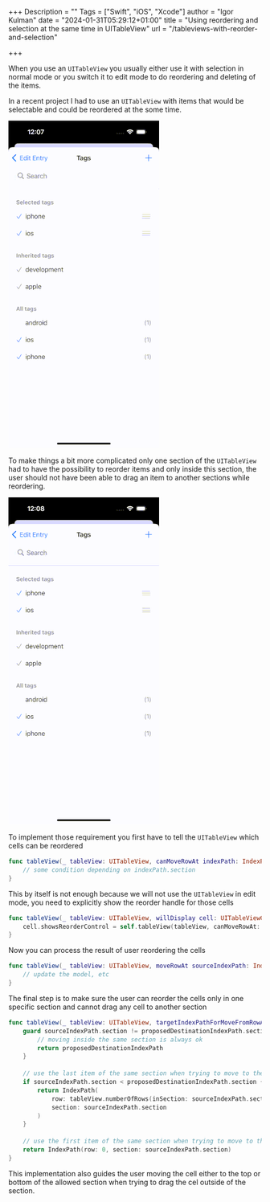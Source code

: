 +++
Description = ""
Tags = ["Swift", "iOS", "Xcode"]
author = "Igor Kulman"
date = "2024-01-31T05:29:12+01:00"
title = "Using reordering and selection at the same time in UITableView"
url = "/tableviews-with-reorder-and-selection"

+++

When you use an `UITableView` you usually either use it with selection in normal mode or you switch it to edit mode to do reordering and deleting of the items.

In a recent project I had to use an `UITableView` with items that would be selectable and could be reordered at the some time.

![Reordering](reorder1.gif)

To make things a bit more complicated only one section of the `UITableView` had to have the possibility to reorder items and only inside this section, the user should not have been able to drag an item to another sections while reordering.

![Reordering](reorder2.gif)

To implement those requirement you first have to tell the `UITableView` which cells can be reordered

```swift
func tableView(_ tableView: UITableView, canMoveRowAt indexPath: IndexPath) -> Bool {
    // some condition depending on indexPath.section
}
```

This by itself is not enough because we will not use the  `UITableView` in edit mode, you need to explicitly show the reorder handle for those cells

```swift
func tableView(_ tableView: UITableView, willDisplay cell: UITableViewCell, forRowAt indexPath: IndexPath) {
    cell.showsReorderControl = self.tableView(tableView, canMoveRowAt: indexPath)
}
```

Now you can process the result of user reordering the cells

```swift
func tableView(_ tableView: UITableView, moveRowAt sourceIndexPath: IndexPath, to destinationIndexPath: IndexPath) {
    // update the model, etc
}
```

The final step is to make sure the user can reorder the cells only in one specific section and cannot drag any cell to another section

```swift
func tableView(_ tableView: UITableView, targetIndexPathForMoveFromRowAt sourceIndexPath: IndexPath, toProposedIndexPath proposedDestinationIndexPath: IndexPath) -> IndexPath {
    guard sourceIndexPath.section != proposedDestinationIndexPath.section else {
        // moving inside the same section is always ok
        return proposedDestinationIndexPath
    }

    // use the last item of the same section when trying to move to the next one
    if sourceIndexPath.section < proposedDestinationIndexPath.section {
        return IndexPath(
            row: tableView.numberOfRows(inSection: sourceIndexPath.section) - 1,
            section: sourceIndexPath.section
        )
    }

    // use the first item of the same section when trying to move to the previous one
    return IndexPath(row: 0, section: sourceIndexPath.section)
}
```

This implementation also guides the user moving the cell either to the top or bottom of the allowed section when trying to drag the cel outside of the section.
